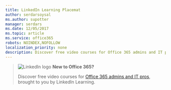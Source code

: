 ```yaml
---
title: LinkedIn Learning Placemat
author: serdarsoysal
ms.author: supotter
manager: serdars
ms.date: 12/05/2017
ms.topic: article
ms.service: office365
robots: NOINDEX,NOFOLLOW
localization_priority: none
description: Discover free video courses for Office 365 admins and IT pros, brought to you by LinkedIn Learning.
---
```

> ![LinkedIn logo](../../shared/media/linkedinlogo.png) **New to Office 365?**
> 
> Discover free video courses for [Office 365 admins and IT pros](https://support.office.com/en-us/article/Office-365-admins-and-IT-pros-68cc9b95-0bdc-491e-a81f-ee70b3ec63c5), brought to you by LinkedIn Learning.
